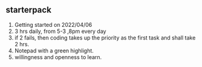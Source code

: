 ## starterpack
1. Getting started on 2022/04/06
2. 3 hrs daily, from 5-3 ,8pm every day
3. if 2 fails, then coding takes up the priority as the first task and shall take 2 hrs.
3. Notepad with a green highlight.
4. willingness and openness to learn.